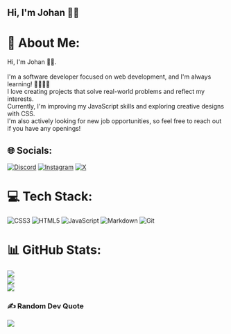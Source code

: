 ## Hi, I'm Johan 👋🏻

# 💫 About Me:
Hi, I'm Johan 👋🏻.<br><br>I'm a software developer focused on web development, and I'm always learning! 🚀👨🏻‍💻<br>I love creating projects that solve real-world problems and reflect my interests.<br>Currently, I'm improving my JavaScript skills and exploring creative designs with CSS.<br>I'm also actively looking for new job opportunities, so feel free to reach out if you have any openings!

## 🌐 Socials:
[![Discord](https://img.shields.io/badge/Discord-%237289DA.svg?logo=discord&logoColor=white)](https://discord.gg/johanrodriguez2707) [![Instagram](https://img.shields.io/badge/Instagram-%23E4405F.svg?logo=Instagram&logoColor=white)](https://instagram.com/johan_rodriguez_dev) [![X](https://img.shields.io/badge/X-black.svg?logo=X&logoColor=white)](https://x.com/Johan79854000) 

# 💻 Tech Stack:
![CSS3](https://img.shields.io/badge/css3-%231572B6.svg?style=for-the-badge&logo=css3&logoColor=white) ![HTML5](https://img.shields.io/badge/html5-%23E34F26.svg?style=for-the-badge&logo=html5&logoColor=white) ![JavaScript](https://img.shields.io/badge/javascript-%23323330.svg?style=for-the-badge&logo=javascript&logoColor=%23F7DF1E) ![Markdown](https://img.shields.io/badge/markdown-%23000000.svg?style=for-the-badge&logo=markdown&logoColor=white) ![Git](https://img.shields.io/badge/git-%23F05033.svg?style=for-the-badge&logo=git&logoColor=white)

# 📊 GitHub Stats:
![](https://github-readme-stats.vercel.app/api?username=jdrodriguez2707&theme=tokyonight&hide_border=false&include_all_commits=false&count_private=false)<br/>
![](https://github-readme-streak-stats.herokuapp.com/?user=jdrodriguez2707&theme=tokyonight&hide_border=false)<br/>
![](https://github-readme-stats.vercel.app/api/top-langs/?username=jdrodriguez2707&theme=tokyonight&hide_border=false&include_all_commits=false&count_private=false&layout=compact)

### ✍️ Random Dev Quote
![](https://quotes-github-readme.vercel.app/api?type=horizontal&theme=tokyonight)

<!-- Proudly created with GPRM ( https://gprm.itsvg.in ) -->

